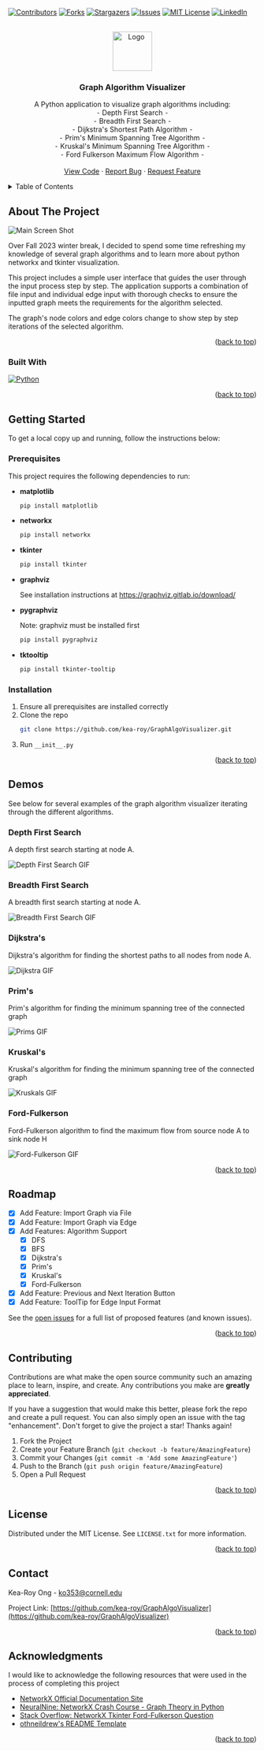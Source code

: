 <a name="readme-top"></a>

<!-- PROJECT SHIELDS -->
[![Contributors][contributors-shield]][contributors-url]
[![Forks][forks-shield]][forks-url]
[![Stargazers][stars-shield]][stars-url]
[![Issues][issues-shield]][issues-url]
[![MIT License][license-shield]][license-url]
[![LinkedIn][linkedin-shield]][linkedin-url]



<!-- PROJECT LOGO -->
<br />
<div align="center">
  <a href="https://github.com/kea-roy/GraphAlgoVisualizer">
    <img src="https://github.com/kea-roy/GraphAlgoVisualizer/blob/main/images/logo.png" alt="Logo" width="80" height="80">
  </a>

<!-- PROJECT TITLE AND DESCRIPTION -->
<h3 align="center">Graph Algorithm Visualizer</h3>

  <p align="center">
    A Python application to visualize graph algorithms including:
    <br />
    ⁃ Depth First Search ⁃
    <br />
    ⁃ Breadth First Search ⁃
    <br />
    ⁃ Dijkstra's Shortest Path Algorithm ⁃
    <br />
    ⁃ Prim's Minimum Spanning Tree Algorithm ⁃
    <br />
    ⁃ Kruskal's Minimum Spanning Tree Algorithm ⁃
    <br />
    ⁃ Ford Fulkerson Maximum Flow Algorithm ⁃
    <br />
    <!--<a href="https://github.com/kea-roy/GraphAlgoVisualizer"><strong>Explore the docs »</strong></a>-->
    <br />
    <a href="https://github.com/kea-roy/GraphAlgoVisualizer/tree/main/src">View Code</a>
    ·
    <a href="https://github.com/kea-roy/GraphAlgoVisualizer/issues">Report Bug</a>
    ·
    <a href="https://github.com/kea-roy/GraphAlgoVisualizer/issues">Request Feature</a>
  </p>
</div>



<!-- TABLE OF CONTENTS -->
<details>
  <summary>Table of Contents</summary>
  <ol>
    <li>
      <a href="#about-the-project">About The Project</a>
      <ul>
        <li><a href="#built-with">Built With</a></li>
      </ul>
    </li>
    <li>
      <a href="#getting-started">Getting Started</a>
      <ul>
        <li><a href="#prerequisites">Prerequisites</a></li>
        <li><a href="#installation">Installation</a></li>
      </ul>
    </li>
    <li><a href="#usage">Usage</a></li>
    <li><a href="#roadmap">Roadmap</a></li>
    <li><a href="#contributing">Contributing</a></li>
    <li><a href="#license">License</a></li>
    <li><a href="#contact">Contact</a></li>
    <li><a href="#acknowledgments">Acknowledgments</a></li>
  </ol>
</details>



<!-- ABOUT THE PROJECT -->
## About The Project

![Main Screen Shot][product-screenshot]

Over Fall 2023 winter break, I decided to spend some time refreshing my knowledge of several graph algorithms and to learn more about python networkx and tkinter visualization.

This project includes a simple user interface that guides the user through the input process step by step. The application supports a combination of file input and individual edge input with thorough checks to ensure the inputted graph meets the requirements for the algorithm selected.

The graph's node colors and edge colors change to show step by step iterations of the selected algorithm.

<p align="right">(<a href="#readme-top">back to top</a>)</p>



### Built With

<!--* [![Next][Next.js]][Next-url]-->
<!--* [![React][React.js]][React-url]-->
<!--* [![Vue][Vue.js]][Vue-url]-->
<!--* [![Angular][Angular.io]][Angular-url]-->
<!--* [![Svelte][Svelte.dev]][Svelte-url]-->
<!--* [![Laravel][Laravel.com]][Laravel-url]-->
<!--* [![Bootstrap][Bootstrap.com]][Bootstrap-url]-->
<!--* [![JQuery][JQuery.com]][JQuery-url]-->
<!--* [![Python][Python]][Python-url]-->
[![Python][Python]][Python-url]

<p align="right">(<a href="#readme-top">back to top</a>)</p>



<!-- GETTING STARTED -->
## Getting Started

To get a local copy up and running, follow the instructions below:

### Prerequisites

This project requires the following dependencies to run:
* **matplotlib**
  ```sh
  pip install matplotlib
  ```
* **networkx**
  ```sh
  pip install networkx
  ```
* **tkinter**
  ```sh
  pip install tkinter
  ```
* **graphviz**

    See installation instructions at https://graphviz.gitlab.io/download/
* **pygraphviz**
 
    Note: graphviz must be installed first
  ```sh
  pip install pygraphviz
  ```
* **tktooltip**
  ```sh
  pip install tkinter-tooltip
  ```

### Installation

1. Ensure all prerequisites are installed correctly
2. Clone the repo
   ```sh
   git clone https://github.com/kea-roy/GraphAlgoVisualizer.git
   ```
3. Run ```__init__.py```

<p align="right">(<a href="#readme-top">back to top</a>)</p>



<!-- USAGE EXAMPLES -->
## Demos

See below for several examples of the graph algorithm visualizer iterating through the different algorithms.

### Depth First Search
A depth first search starting at node A.

![Depth First Search GIF](https://github.com/kea-roy/GraphAlgoVisualizer/blob/main/images/dfs.gif)

### Breadth First Search
A breadth first search starting at node A.

![Breadth First Search GIF](https://github.com/kea-roy/GraphAlgoVisualizer/blob/main/images/bfs.gif)

### Dijkstra's
Dijkstra's algorithm for finding the shortest paths to all nodes from node A.

![Dijkstra GIF](https://github.com/kea-roy/GraphAlgoVisualizer/blob/main/images/dijkstras.gif)


### Prim's
Prim's algorithm for finding the minimum spanning tree of the connected graph

![Prims GIF](https://github.com/kea-roy/GraphAlgoVisualizer/blob/main/images/prims.gif)

### Kruskal's
Kruskal's algorithm for finding the minimum spanning tree of the connected graph

![Kruskals GIF](https://github.com/kea-roy/GraphAlgoVisualizer/blob/main/images/kruskals.gif)

### Ford-Fulkerson
Ford-Fulkerson algorithm to find the maximum flow from source node A to sink node H

![Ford-Fulkerson GIF](https://github.com/kea-roy/GraphAlgoVisualizer/blob/main/images/fordfulkerson.gif)


<p align="right">(<a href="#readme-top">back to top</a>)</p>



<!-- ROADMAP -->
## Roadmap

- [x] Add Feature: Import Graph via File 
- [x] Add Feature: Import Graph via Edge
- [x] Add Features: Algorithm Support
    - [x] DFS
    - [x] BFS
    - [x] Dijkstra's
    - [x] Prim's
    - [x] Kruskal's
    - [x] Ford-Fulkerson
- [x] Add Feature: Previous and Next Iteration Button
- [x] Add Feature: ToolTip for Edge Input Format

See the [open issues](https://github.com/kea-roy/GraphAlgoVisualizer/issues) for a full list of proposed features (and known issues).

<p align="right">(<a href="#readme-top">back to top</a>)</p>



<!-- CONTRIBUTING -->
## Contributing

Contributions are what make the open source community such an amazing place to learn, inspire, and create. Any contributions you make are **greatly appreciated**.

If you have a suggestion that would make this better, please fork the repo and create a pull request. You can also simply open an issue with the tag "enhancement".
Don't forget to give the project a star! Thanks again!

1. Fork the Project
2. Create your Feature Branch (`git checkout -b feature/AmazingFeature`)
3. Commit your Changes (`git commit -m 'Add some AmazingFeature'`)
4. Push to the Branch (`git push origin feature/AmazingFeature`)
5. Open a Pull Request

<p align="right">(<a href="#readme-top">back to top</a>)</p>



<!-- LICENSE -->
## License

Distributed under the MIT License. See `LICENSE.txt` for more information.

<p align="right">(<a href="#readme-top">back to top</a>)</p>



<!-- CONTACT -->
## Contact

Kea-Roy Ong - ko353@cornell.edu

Project Link: [https://github.com/kea-roy/GraphAlgoVisualizer](https://github.com/kea-roy/GraphAlgoVisualizer)

<p align="right">(<a href="#readme-top">back to top</a>)</p>



<!-- ACKNOWLEDGMENTS -->
## Acknowledgments

I would like to acknowledge the following resources that were used in the process of completing this project

* [NetworkX Official Documentation Site](https://networkx.org/documentation/stable/reference/index.html)
* [NeuralNine: NetworkX Crash Course - Graph Theory in Python
](https://www.youtube.com/watch?v=VetBkjcm9Go)
* [Stack Overflow: NetworkX Tkinter Ford-Fulkerson Question](https://stackoverflow.com/questions/55553845/display-networkx-graph-inside-the-tkinter-window)
* [othneildrew's README Template](https://github.com/othneildrew/Best-README-Template)


<p align="right">(<a href="#readme-top">back to top</a>)</p>



<!-- MARKDOWN LINKS & IMAGES -->
<!-- https://www.markdownguide.org/basic-syntax/#reference-style-links -->
[contributors-shield]: https://img.shields.io/github/contributors/kea-roy/GraphAlgoVisualizer.svg?style=for-the-badge
[contributors-url]: https://github.com/kea-roy/GraphAlgoVisualizer/graphs/contributors
[forks-shield]: https://img.shields.io/github/forks/kea-roy/GraphAlgoVisualizer.svg?style=for-the-badge
[forks-url]: https://github.com/kea-roy/GraphAlgoVisualizer/network/members
[stars-shield]: https://img.shields.io/github/stars/kea-roy/GraphAlgoVisualizer.svg?style=for-the-badge
[stars-url]: https://github.com/kea-roy/GraphAlgoVisualizer/stargazers
[issues-shield]: https://img.shields.io/github/issues/kea-roy/GraphAlgoVisualizer.svg?style=for-the-badge
[issues-url]: https://github.com/kea-roy/GraphAlgoVisualizer/issues
[license-shield]: https://img.shields.io/github/license/kea-roy/GraphAlgoVisualizer.svg?style=for-the-badge
[license-url]: https://github.com/kea-roy/GraphAlgoVisualizer/blob/master/LICENSE.txt
[linkedin-shield]: https://img.shields.io/badge/-LinkedIn-black.svg?style=for-the-badge&logo=linkedin&colorB=555
[linkedin-url]: https://linkedin.com/in/kea-roy
[product-screenshot]: images/mainscreenshot.png
[Next.js]: https://img.shields.io/badge/next.js-000000?style=for-the-badge&logo=nextdotjs&logoColor=white
[Next-url]: https://nextjs.org/
[Python]: https://img.shields.io/badge/Python-3776AB?style=for-the-badge&logo=python&logoColor=white
[Python-url]: https://www.python.org/
[React.js]: https://img.shields.io/badge/React-20232A?style=for-the-badge&logo=react&logoColor=61DAFB
[React-url]: https://reactjs.org/
[Vue.js]: https://img.shields.io/badge/Vue.js-35495E?style=for-the-badge&logo=vuedotjs&logoColor=4FC08D
[Vue-url]: https://vuejs.org/
[Angular.io]: https://img.shields.io/badge/Angular-DD0031?style=for-the-badge&logo=angular&logoColor=white
[Angular-url]: https://angular.io/
[Svelte.dev]: https://img.shields.io/badge/Svelte-4A4A55?style=for-the-badge&logo=svelte&logoColor=FF3E00
[Svelte-url]: https://svelte.dev/
[Laravel.com]: https://img.shields.io/badge/Laravel-FF2D20?style=for-the-badge&logo=laravel&logoColor=white
[Laravel-url]: https://laravel.com
[Bootstrap.com]: https://img.shields.io/badge/Bootstrap-563D7C?style=for-the-badge&logo=bootstrap&logoColor=white
[Bootstrap-url]: https://getbootstrap.com
[JQuery.com]: https://img.shields.io/badge/jQuery-0769AD?style=for-the-badge&logo=jquery&logoColor=white
[JQuery-url]: https://jquery.com 
